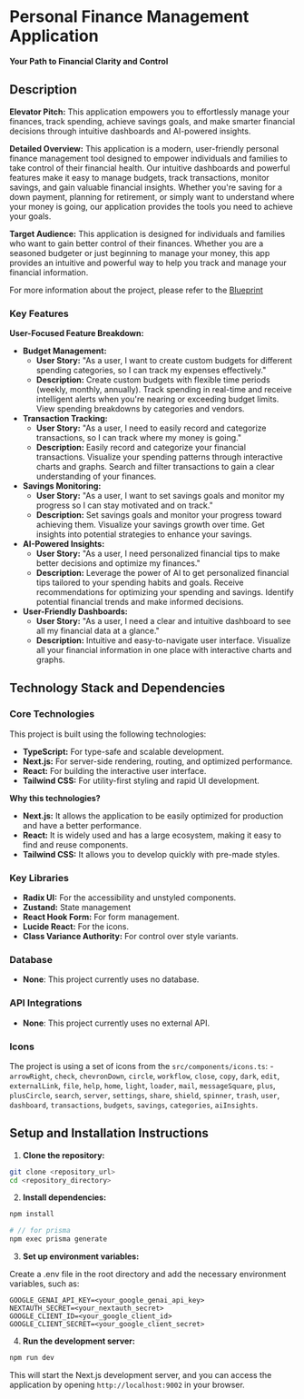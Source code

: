 # Personal Finance Management Application

**Your Path to Financial Clarity and Control**

## Description

**Elevator Pitch:** This application empowers you to effortlessly manage your finances, track spending, achieve savings goals, and make smarter financial decisions through intuitive dashboards and AI-powered insights.

**Detailed Overview:** This application is a modern, user-friendly personal finance management tool designed to empower individuals and families to take control of their financial health. Our intuitive dashboards and powerful features make it easy to manage budgets, track transactions, monitor savings, and gain valuable financial insights. Whether you're saving for a down payment, planning for retirement, or simply want to understand where your money is going, our application provides the tools you need to achieve your goals.

**Target Audience:** This application is designed for individuals and families who want to gain better control of their finances. Whether you are a seasoned budgeter or just beginning to manage your money, this app provides an intuitive and powerful way to help you track and manage your financial information.

For more information about the project, please refer to the [Blueprint](docs/blueprint.md)

### Key Features

**User-Focused Feature Breakdown:**

*   **Budget Management:**
    *   **User Story:** "As a user, I want to create custom budgets for different spending categories, so I can track my expenses effectively."
    *   **Description:** Create custom budgets with flexible time periods (weekly, monthly, annually). Track spending in real-time and receive intelligent alerts when you're nearing or exceeding budget limits. View spending breakdowns by categories and vendors.
*   **Transaction Tracking:**
    *   **User Story:** "As a user, I need to easily record and categorize transactions, so I can track where my money is going."
    *   **Description:** Easily record and categorize your financial transactions. Visualize your spending patterns through interactive charts and graphs. Search and filter transactions to gain a clear understanding of your finances.
*   **Savings Monitoring:**
    *   **User Story:** "As a user, I want to set savings goals and monitor my progress so I can stay motivated and on track."
    *   **Description:** Set savings goals and monitor your progress toward achieving them. Visualize your savings growth over time. Get insights into potential strategies to enhance your savings.
*   **AI-Powered Insights:**
    *   **User Story:** "As a user, I need personalized financial tips to make better decisions and optimize my finances."
    *   **Description:** Leverage the power of AI to get personalized financial tips tailored to your spending habits and goals. Receive recommendations for optimizing your spending and savings. Identify potential financial trends and make informed decisions.
*   **User-Friendly Dashboards:**
    *   **User Story:** "As a user, I need a clear and intuitive dashboard to see all my financial data at a glance."
    *   **Description:** Intuitive and easy-to-navigate user interface. Visualize all your financial information in one place with interactive charts and graphs.


## Technology Stack and Dependencies

### Core Technologies

This project is built using the following technologies:

*   **TypeScript:** For type-safe and scalable development.
*   **Next.js:** For server-side rendering, routing, and optimized performance.
*   **React:** For building the interactive user interface.
*   **Tailwind CSS:** For utility-first styling and rapid UI development.

**Why this technologies?**
* **Next.js:** It allows the application to be easily optimized for production and have a better performance.
* **React:** It is widely used and has a large ecosystem, making it easy to find and reuse components.
* **Tailwind CSS:** It allows you to develop quickly with pre-made styles.

### Key Libraries

*   **Radix UI:** For the accessibility and unstyled components.
*   **Zustand:** State management
*   **React Hook Form:** For form management.
*   **Lucide React:** For the icons.
*   **Class Variance Authority:** For control over style variants.

### Database

*   **None**: This project currently uses no database.

### API Integrations

*   **None**: This project currently uses no external API.

### Icons
The project is using a set of icons from the `src/components/icons.ts`: - `arrowRight`, `check`, `chevronDown`, `circle`, `workflow`, `close`, `copy`, `dark`, `edit`, `externalLink`, `file`, `help`, `home`, `light`, `loader`, `mail`, `messageSquare`, `plus`, `plusCircle`, `search`, `server`, `settings`, `share`, `shield`, `spinner`, `trash`, `user`, `dashboard`, `transactions`, `budgets`, `savings`, `categories`, `aiInsights`.

## Setup and Installation Instructions

1.  **Clone the repository:**

```bash    
git clone <repository_url>
cd <repository_directory>
```

2. **Install dependencies:**

```bash
npm install

# // for prisma
npm exec prisma generate
```

3. **Set up environment variables:**

Create a .env file in the root directory and add the necessary environment variables, such as:
```
GOOGLE_GENAI_API_KEY=<your_google_genai_api_key>
NEXTAUTH_SECRET=<your_nextauth_secret>
GOOGLE_CLIENT_ID=<your_google_client_id>
GOOGLE_CLIENT_SECRET=<your_google_client_secret>
```

4. **Run the development server:**

```bash
npm run dev
```

This will start the Next.js development server, and you can access the application by opening `http://localhost:9002` in your browser.

    

